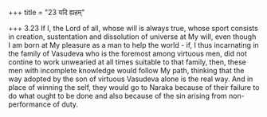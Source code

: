 +++
title = "23 यदि ह्यहम्"

+++
3.23 If I, the Lord of all, whose will is always true, whose sport consists in creation, sustentation and dissolution of universe at My will, even though I am born at My pleasure as a man to help the world -
if, I thus incarnating in the family of Vasudeva who is the foremost among virtuous men, did not contine to work unwearied at all times suitable to that family, then, these men with incomplete knowledge would follow My path, thinking that the way adopted by the son of virtuous Vasudeva alone is the real way. And in place of winning the self, they would go to Naraka because of their failure to do what ought to be done and also because of the sin arising from non-performance of duty.
